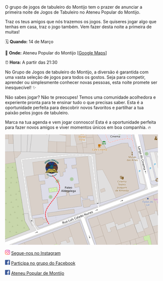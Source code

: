 O grupo de jogos de tabuleiro do Montijo tem o prazer de anunciar a primeira noite de Jogos de Tabuleiro no Ateneu Popular do Montijo.

Traz os teus amigos que nós trazemos os jogos. Se quiseres jogar algo que tenhas em casa, traz o jogo também. Vem fazer desta noite a primeira de muitas!

🗓 **Quando:** 14 de Março

📍 **Onde:** Ateneu Popular do Montijo [[Google Maps](https://www.google.com/maps/place/Ateneu+Popular+de+Montijo/@38.7057884,-8.9706619,20z/data=!4m14!1m7!3m6!1s0xd19399f8426d3dd:0xfcb2f255c48970b0!2sAteneu+Popular+de+Montijo!8m2!3d38.7059947!4d-8.9710081!16s%2Fg%2F11gh0ndy0j!3m5!1s0xd19399f8426d3dd:0xfcb2f255c48970b0!8m2!3d38.7059947!4d-8.9710081!16s%2Fg%2F11gh0ndy0j?entry=ttu&g_ep=EgoyMDI1MDMwMy4wIKXMDSoASAFQAw%3D%3D)]

⏰ **Hora:** A partir das 21:30

No Grupo de Jogos de tabuleiro do Montijo, a diversão é garantida com uma vasta seleção de jogos para todos os gostos. Seja para competir, aprender ou simplesmente conhecer novas pessoas, esta noite promete ser inesquecível! ✨

Não sabes jogar? Não te preocupes! Temos uma comunidade acolhedora e experiente pronta para te ensinar tudo o que precisas saber. Esta é a oportunidade perfeita para descobrir novos favoritos e partilhar a tua paixão pelos jogos de tabuleiro.

Marca na tua agenda e vem jogar connosco! Esta é a oportunidade perfeita para fazer novos amigos e viver momentos únicos em boa companhia. 🔥

![image.png](images/ateneu.png)

![](images/icon-ig.png) [Segue-nos no Instagram](https://www.instagram.com/jogosnomontijo/)

![](images/icon-fb.png) [Participa no grupo do Facebook](https://www.facebook.com/groups/2596188520771379)
     
![](images/icon-fb.png) [Ateneu Popular de Montijo](https://www.facebook.com/AteneuPopularMontijo)
